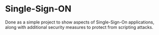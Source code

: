 # Single-Sign-ON
Done as a simple project to show aspects of Single-Sign-On applications, along with additional security measures to protect from scripting attacks.
